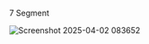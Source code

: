 7 Segment

![Screenshot 2025-04-02 083652](https://github.com/user-attachments/assets/b5bb942c-3e06-46ab-968a-237a27d96566)
